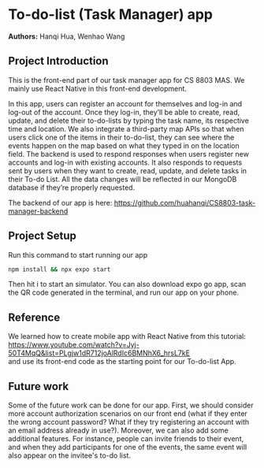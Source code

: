 # To-do-list (Task Manager) app
**Authors:** Hanqi Hua, Wenhao Wang


## Project Introduction
This is the front-end part of our task manager app for CS 8803 MAS. We mainly use React Native in this front-end development. <br>

In this app, users can register an account for themselves and log-in and log-out of the account. Once they log-in, they’ll be able to create, read, update, and delete their to-do-lists by typing the task name, its respective time and location. We also integrate a third-party map APIs so that when users click one of the items in their to-do-list, they can see where the events happen on the map based on what they typed in on the location field. The backend is used to respond responses when users register new accounts and log-in with existing accounts. It also responds to requests sent by users when they want to create, read, update, and delete tasks in their To-do List. All the data changes will be reflected in our MongoDB database if they’re properly requested. 

The backend of our app is here: https://github.com/huahanqi/CS8803-task-manager-backend


## Project Setup

Run this command to start running our app

```bash
npm install && npx expo start
```
Then hit i to start an simulator. 
You can also download expo go app, scan the QR code generated in the terminal, and run our app on your phone. 


## Reference
We learned how to create mobile app with React Native from this tutorial: https://www.youtube.com/watch?v=Jyj-50T4MqQ&list=PLgjw1dR712joAlRdIc6BMNhX6_hrsL7kE <br>
and use its front-end code as the starting point for our To-do-list App. 

## Future work
Some of the future work can be done for our app. First, we should consider more account authorization scenarios on our front end (what if they enter the wrong account password? What if they try registering an account with an email address already in use?). Moreover, we can also add some additional features. For instance, people can invite friends to their event, and when they add participants for one of the events, the same event will also appear on the invitee's to-do list. 


